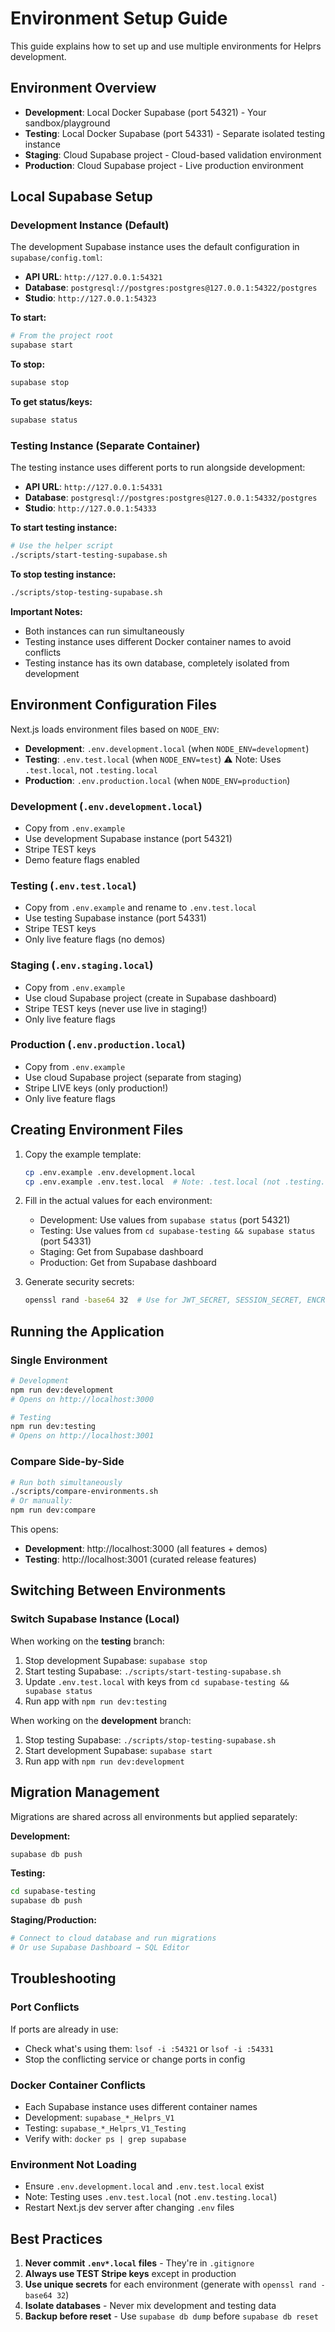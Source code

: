 # Environment Setup Guide

This guide explains how to set up and use multiple environments for Helprs development.

## Environment Overview

- **Development**: Local Docker Supabase (port 54321) - Your sandbox/playground
- **Testing**: Local Docker Supabase (port 54331) - Separate isolated testing instance
- **Staging**: Cloud Supabase project - Cloud-based validation environment
- **Production**: Cloud Supabase project - Live production environment

## Local Supabase Setup

### Development Instance (Default)

The development Supabase instance uses the default configuration in `supabase/config.toml`:
- **API URL**: `http://127.0.0.1:54321`
- **Database**: `postgresql://postgres:postgres@127.0.0.1:54322/postgres`
- **Studio**: `http://127.0.0.1:54323`

**To start:**
```bash
# From the project root
supabase start
```

**To stop:**
```bash
supabase stop
```

**To get status/keys:**
```bash
supabase status
```

### Testing Instance (Separate Container)

The testing instance uses different ports to run alongside development:

- **API URL**: `http://127.0.0.1:54331`
- **Database**: `postgresql://postgres:postgres@127.0.0.1:54332/postgres`
- **Studio**: `http://127.0.0.1:54333`

**To start testing instance:**
```bash
# Use the helper script
./scripts/start-testing-supabase.sh
```

**To stop testing instance:**
```bash
./scripts/stop-testing-supabase.sh
```

**Important Notes:**
- Both instances can run simultaneously
- Testing instance uses different Docker container names to avoid conflicts
- Testing instance has its own database, completely isolated from development

## Environment Configuration Files

Next.js loads environment files based on `NODE_ENV`:
- **Development**: `.env.development.local` (when `NODE_ENV=development`)
- **Testing**: `.env.test.local` (when `NODE_ENV=test`) ⚠️ Note: Uses `.test.local`, not `.testing.local`
- **Production**: `.env.production.local` (when `NODE_ENV=production`)

### Development (`.env.development.local`)
- Copy from `.env.example`
- Use development Supabase instance (port 54321)
- Stripe TEST keys
- Demo feature flags enabled

### Testing (`.env.test.local`)
- Copy from `.env.example` and rename to `.env.test.local`
- Use testing Supabase instance (port 54331)
- Stripe TEST keys
- Only live feature flags (no demos)

### Staging (`.env.staging.local`)
- Copy from `.env.example`
- Use cloud Supabase project (create in Supabase dashboard)
- Stripe TEST keys (never use live in staging!)
- Only live feature flags

### Production (`.env.production.local`)
- Copy from `.env.example`
- Use cloud Supabase project (separate from staging)
- Stripe LIVE keys (only production!)
- Only live feature flags

## Creating Environment Files

1. Copy the example template:
   ```bash
   cp .env.example .env.development.local
   cp .env.example .env.test.local  # Note: .test.local (not .testing.local)
   ```

2. Fill in the actual values for each environment:
   - Development: Use values from `supabase status` (port 54321)
   - Testing: Use values from `cd supabase-testing && supabase status` (port 54331)
   - Staging: Get from Supabase dashboard
   - Production: Get from Supabase dashboard

3. Generate security secrets:
   ```bash
   openssl rand -base64 32  # Use for JWT_SECRET, SESSION_SECRET, ENCRYPTION_KEY
   ```

## Running the Application

### Single Environment
```bash
# Development
npm run dev:development
# Opens on http://localhost:3000

# Testing
npm run dev:testing
# Opens on http://localhost:3001
```

### Compare Side-by-Side
```bash
# Run both simultaneously
./scripts/compare-environments.sh
# Or manually:
npm run dev:compare
```

This opens:
- **Development**: http://localhost:3000 (all features + demos)
- **Testing**: http://localhost:3001 (curated release features)

## Switching Between Environments

### Switch Supabase Instance (Local)

When working on the **testing** branch:
1. Stop development Supabase: `supabase stop`
2. Start testing Supabase: `./scripts/start-testing-supabase.sh`
3. Update `.env.test.local` with keys from `cd supabase-testing && supabase status`
4. Run app with `npm run dev:testing`

When working on the **development** branch:
1. Stop testing Supabase: `./scripts/stop-testing-supabase.sh`
2. Start development Supabase: `supabase start`
3. Run app with `npm run dev:development`

## Migration Management

Migrations are shared across all environments but applied separately:

**Development:**
```bash
supabase db push
```

**Testing:**
```bash
cd supabase-testing
supabase db push
```

**Staging/Production:**
```bash
# Connect to cloud database and run migrations
# Or use Supabase Dashboard → SQL Editor
```

## Troubleshooting

### Port Conflicts
If ports are already in use:
- Check what's using them: `lsof -i :54321` or `lsof -i :54331`
- Stop the conflicting service or change ports in config

### Docker Container Conflicts
- Each Supabase instance uses different container names
- Development: `supabase_*_Helprs_V1`
- Testing: `supabase_*_Helprs_V1_Testing`
- Verify with: `docker ps | grep supabase`

### Environment Not Loading
- Ensure `.env.development.local` and `.env.test.local` exist
- Note: Testing uses `.env.test.local` (not `.env.testing.local`)
- Restart Next.js dev server after changing `.env` files

## Best Practices

1. **Never commit `.env*.local` files** - They're in `.gitignore`
2. **Always use TEST Stripe keys** except in production
3. **Use unique secrets** for each environment (generate with `openssl rand -base64 32`)
4. **Isolate databases** - Never mix development and testing data
5. **Backup before reset** - Use `supabase db dump` before `supabase db reset`
